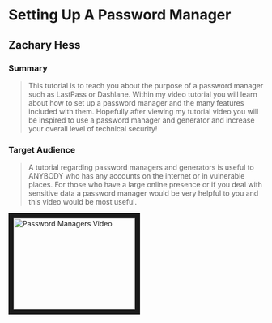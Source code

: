 # Setting Up A Password Manager
## Zachary Hess
### Summary
> This tutorial is to teach you about the purpose of a password manager such as LastPass or Dashlane. Within my video tutorial you will learn about how to set up a password manager and the many features included with them. Hopefully after viewing my tutorial video you will be inspired to use a password manager and generator and increase your overall level of technical security!
### Target Audience
> A tutorial regarding password managers and generators is useful to ANYBODY who has any accounts on the internet or in vulnerable places. For those who have a large online presence or if you deal with sensitive data a password manager would be very helpful to you and this video would be most useful. 


<a href="https://www.youtube.com/watch?v=KroK5EGmjVQ" target="_blank"><img src="https://www.youtube.com/watch?v=KroK5EGmjVQ" 
alt="Password Managers Video" width="240" height="180" border="10" /></a>
